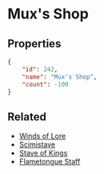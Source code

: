 # Mux's Shop

<no description available>

## Properties

```json
{
    "id": 242,
    "name": "Mux's Shop",
    "count": -100
}
```

## Related

- [Winds of Lore](../items/6291-winds-of-lore.md)
- [Scimistave](../items/6292-scimistave.md)
- [Stave of Kings](../items/6293-stave-of-kings.md)
- [Flametongue Staff](../items/6294-flametongue-staff.md)

